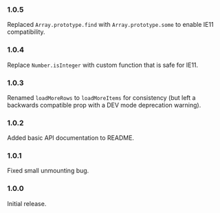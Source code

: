 ### 1.0.5
Replaced `Array.prototype.find` with `Array.prototype.some` to enable IE11 compatibility.

### 1.0.4
Replace `Number.isInteger` with custom function that is safe for IE11.

### 1.0.3
Renamed `loadMoreRows` to `loadMoreItems` for consistency (but left a backwards compatible prop with a DEV mode deprecation warning).

### 1.0.2
Added basic API documentation to README.

### 1.0.1
Fixed small unmounting bug.

### 1.0.0
Initial release.